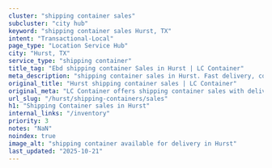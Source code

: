 ```yaml
---
cluster: "shipping container sales"
subcluster: "city hub"
keyword: "shipping container sales Hurst, TX"
intent: "Transactional-Local"
page_type: "Location Service Hub"
city: "Hurst, TX"
service_type: "shipping container"
title_tag: "Ebd shipping container Sales in Hurst | LC Container"
meta_description: "shipping container sales in Hurst. Fast delivery, competitive pricing. Serving shipping containers area. Quote ID: QMM. Call (214) 524-4168 for your free quote today."
original_title: "Hurst shipping container sales | LC Container"
original_meta: "LC Container offers shipping container sales with delivery in Hurst, TX. Local. Fast quotes. Since 2003."
url_slug: "/hurst/shipping-containers/sales"
h1: "Shipping Container sales in Hurst"
internal_links: "/inventory"
priority: 3
notes: "NaN"
noindex: true
image_alt: "shipping container available for delivery in Hurst"
last_updated: "2025-10-21"
---
```


<!-- TODO: Add unique city/inventory copy, images, and internal links here. -->
